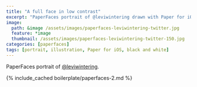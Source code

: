 ```yaml
---
title: "A full face in low contrast"
excerpt: "PaperFaces portrait of @leviwintering drawn with Paper for iOS on an iPad."
image: 
  path: &image /assets/images/paperfaces-leviwintering-twitter.jpg 
  feature: *image
  thumbnail: /assets/images/paperfaces-leviwintering-twitter-150.jpg
categories: [paperfaces]
tags: [portrait, illustration, Paper for iOS, black and white]
---
```


PaperFaces portrait of [@leviwintering](https://twitter.com/leviwintering).

{% include_cached boilerplate/paperfaces-2.md %}
